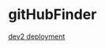 # gitHubFinder

[dev2 deployment](https://612ccd1b6a2c90c8e391e814--competent-lewin-51c18e.netlify.app/)
